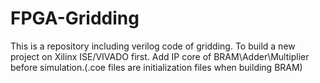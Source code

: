 # FPGA-Gridding
This is a repository including  verilog code of gridding.
To build a new project on Xilinx ISE/VIVADO first.
Add IP core of BRAM\Adder\Multiplier before simulation.(.coe files are initialization files when building BRAM)
